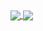 <a href="https://github.com/anuraghazra/github-readme-stats">
  <img align="center" src="https://github-readme-stats.vercel.app/api?username=nekitori&count_private=true" />
</a>
<a href="https://github.com/nekitori">
  <img align="center" src="https://github-readme-stats.vercel.app/api/top-langs/?username=nekitori" />
</a>
